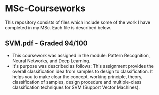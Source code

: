# MSc-Courseworks
This repository consists of files which include some of the work I have completed in my MSc. Each file is described below. 

SVM.pdf - Graded 94/100
- 
- This coursework was assigned in the module: Pattern Recognition, Neural Networks, and Deep Learning. 
- It's purpose was described as follows: This assignment provides the overall classification idea from samples to design to classification. It helps you to make clear the concept, working principle, theory, classification of samples, design procedure and multiple-class classification techniques for SVM (Support Vector Machines).

